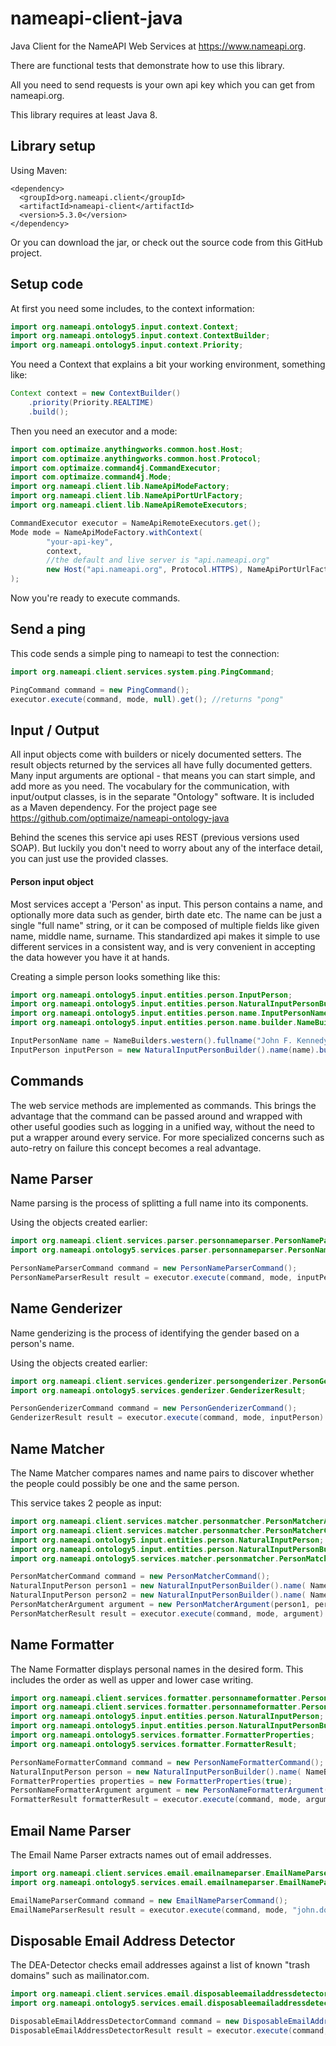nameapi-client-java
===================

Java Client for the NameAPI Web Services at https://www.nameapi.org.

There are functional tests that demonstrate how to use this library.

All you need to send requests is your own api key which you can get from nameapi.org.

This library requires at least Java 8.



## Library setup

Using Maven:

    <dependency>
      <groupId>org.nameapi.client</groupId>
      <artifactId>nameapi-client</artifactId>
      <version>5.3.0</version>
    </dependency>

Or you can download the jar, or check out the source code from this GitHub project.



## Setup code

At first you need some includes, to the context information:

```java
import org.nameapi.ontology5.input.context.Context;
import org.nameapi.ontology5.input.context.ContextBuilder;
import org.nameapi.ontology5.input.context.Priority;
```

You need a Context that explains a bit your working environment, something like:

```java
Context context = new ContextBuilder()
    .priority(Priority.REALTIME)
    .build();
```

Then you need an executor and a mode:

```java
import com.optimaize.anythingworks.common.host.Host;
import com.optimaize.anythingworks.common.host.Protocol;
import com.optimaize.command4j.CommandExecutor;
import com.optimaize.command4j.Mode;
import org.nameapi.client.lib.NameApiModeFactory;
import org.nameapi.client.lib.NameApiPortUrlFactory;
import org.nameapi.client.lib.NameApiRemoteExecutors;

CommandExecutor executor = NameApiRemoteExecutors.get();
Mode mode = NameApiModeFactory.withContext(
        "your-api-key",
        context,
        //the default and live server is "api.nameapi.org"
        new Host("api.nameapi.org", Protocol.HTTPS), NameApiPortUrlFactory.version5_3()
);
```

Now you're ready to execute commands.




## Send a ping

This code sends a simple ping to nameapi to test the connection:

```java
import org.nameapi.client.services.system.ping.PingCommand;

PingCommand command = new PingCommand();
executor.execute(command, mode, null).get(); //returns "pong"
```

## Input / Output

All input objects come with builders or nicely documented setters.
The result objects returned by the services all have fully documented getters.
Many input arguments are optional - that means you can start simple, and add more as you need.
The vocabulary for the communication, with input/output classes, is in the separate "Ontology" software. It is included as a Maven dependency. For the project page see https://github.com/optimaize/nameapi-ontology-java

Behind the scenes this service api uses REST (previous versions used SOAP). But luckily you don't need to worry about any
of the interface detail, you can just use the provided classes.

#### Person input object

Most services accept a 'Person' as input. This person contains a name, and optionally
more data such as gender, birth date etc.
The name can be just a single "full name" string, or it can be composed of multiple
fields like given name, middle name, surname.
This standardized api makes it simple to use different services in a consistent way,
and is very convenient in accepting the data however you have it at hands.

Creating a simple person looks something like this:

```java
import org.nameapi.ontology5.input.entities.person.InputPerson;
import org.nameapi.ontology5.input.entities.person.NaturalInputPersonBuilder;
import org.nameapi.ontology5.input.entities.person.name.InputPersonName;
import org.nameapi.ontology5.input.entities.person.name.builder.NameBuilders;

InputPersonName name = NameBuilders.western().fullname("John F. Kennedy").build();
InputPerson inputPerson = new NaturalInputPersonBuilder().name(name).build();
```


## Commands

The web service methods are implemented as commands. This brings the advantage that the
command can be passed around and wrapped with other useful goodies such as logging
in a unified way, without the need to put a wrapper around every service.
For more specialized concerns such as auto-retry on failure this concept becomes
a real advantage.



## Name Parser

Name parsing is the process of splitting a full name into its components.

Using the objects created earlier:

```java
import org.nameapi.client.services.parser.personnameparser.PersonNameParserCommand;
import org.nameapi.ontology5.services.parser.personnameparser.PersonNameParserResult;

PersonNameParserCommand command = new PersonNameParserCommand();
PersonNameParserResult result = executor.execute(command, mode, inputPerson).get();
```


## Name Genderizer

Name genderizing is the process of identifying the gender based on a person's name.

Using the objects created earlier:

```java
import org.nameapi.client.services.genderizer.persongenderizer.PersonGenderizerCommand;
import org.nameapi.ontology5.services.genderizer.GenderizerResult;

PersonGenderizerCommand command = new PersonGenderizerCommand();
GenderizerResult result = executor.execute(command, mode, inputPerson).get();
```


## Name Matcher

The Name Matcher compares names and name pairs to discover whether the people could possibly be one and the same person.

This service takes 2 people as input:

```java
import org.nameapi.client.services.matcher.personmatcher.PersonMatcherArgument;
import org.nameapi.client.services.matcher.personmatcher.PersonMatcherCommand;
import org.nameapi.ontology5.input.entities.person.NaturalInputPerson;
import org.nameapi.ontology5.input.entities.person.NaturalInputPersonBuilder;
import org.nameapi.ontology5.services.matcher.personmatcher.PersonMatcherResult;

PersonMatcherCommand command = new PersonMatcherCommand();
NaturalInputPerson person1 = new NaturalInputPersonBuilder().name( NameBuilders.western().fullname("John F. Kennedy").build() ).build();
NaturalInputPerson person2 = new NaturalInputPersonBuilder().name( NameBuilders.western().fullname("Jack Kennedy").build() ).build();
PersonMatcherArgument argument = new PersonMatcherArgument(person1, person2);
PersonMatcherResult result = executor.execute(command, mode, argument).get();
```


## Name Formatter

The Name Formatter displays personal names in the desired form. This includes the order as well as upper and lower case writing.

```java
import org.nameapi.client.services.formatter.personnameformatter.PersonNameFormatterArgument;
import org.nameapi.client.services.formatter.personnameformatter.PersonNameFormatterCommand;
import org.nameapi.ontology5.input.entities.person.NaturalInputPerson;
import org.nameapi.ontology5.input.entities.person.NaturalInputPersonBuilder;
import org.nameapi.ontology5.services.formatter.FormatterProperties;
import org.nameapi.ontology5.services.formatter.FormatterResult;

PersonNameFormatterCommand command = new PersonNameFormatterCommand();
NaturalInputPerson person = new NaturalInputPersonBuilder().name( NameBuilders.western().fullname("john f. kennedy").build() ).build();
FormatterProperties properties = new FormatterProperties(true);
PersonNameFormatterArgument argument = new PersonNameFormatterArgument(person, properties);
FormatterResult formatterResult = executor.execute(command, mode, argument).get();
```


## Email Name Parser

The Email Name Parser extracts names out of email addresses.

```java
import org.nameapi.client.services.email.emailnameparser.EmailNameParserCommand;
import org.nameapi.ontology5.services.email.emailnameparser.EmailNameParserResult;

EmailNameParserCommand command = new EmailNameParserCommand();
EmailNameParserResult result = executor.execute(command, mode, "john.doe@example.com").get();
```


## Disposable Email Address Detector

The DEA-Detector checks email addresses against a list of known "trash domains" such as mailinator.com.

```java
import org.nameapi.client.services.email.disposableemailaddressdetector.DisposableEmailAddressDetectorCommand;
import org.nameapi.ontology5.services.email.disposableemailaddressdetector.DisposableEmailAddressDetectorResult;

DisposableEmailAddressDetectorCommand command = new DisposableEmailAddressDetectorCommand();
DisposableEmailAddressDetectorResult result = executor.execute(command, mode, "blahblah@10minutemail.com").get();
```


